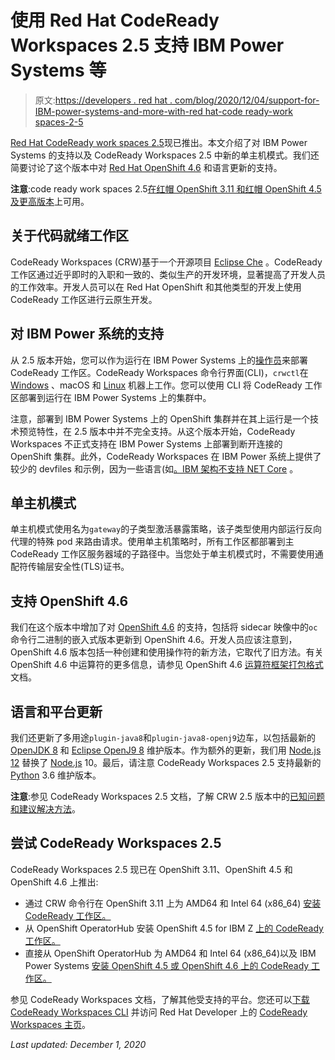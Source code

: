 # 使用 Red Hat CodeReady Workspaces 2.5 支持 IBM Power Systems 等

> 原文:[https://developers . red hat . com/blog/2020/12/04/support-for-IBM-power-systems-and-more-with-red hat-code ready-work spaces-2-5](https://developers.redhat.com/blog/2020/12/04/support-for-ibm-power-systems-and-more-with-red-hat-codeready-workspaces-2-5)

[Red Hat CodeReady work spaces 2.5](https://developers.redhat.com/products/codeready-workspaces/overview)现已推出。本文介绍了对 IBM Power Systems 的支持以及 CodeReady Workspaces 2.5 中新的单主机模式。我们还简要讨论了这个版本中对 [Red Hat OpenShift 4.6](https://developers.redhat.com/products/openshift/overview) 和语言更新的支持。

**注意**:code ready work spaces 2.5[在红帽 OpenShift 3.11 和红帽 OpenShift 4.5 及更高版本](https://access.redhat.com/documentation/en-us/red_hat_codeready_workspaces/2.5/html/release_notes_and_known_issues/installing_and_deploying_codeready_workspaces)上可用。

## 关于代码就绪工作区

CodeReady Workspaces (CRW)基于一个开源项目 [Eclipse Che](https://www.eclipse.org/che/getting-started/cloud/?sc_cid=701f2000000RtqCAAS) 。CodeReady 工作区通过近乎即时的入职和一致的、类似生产的开发环境，显著提高了开发人员的工作效率。开发人员可以在 Red Hat OpenShift 和其他类型的开发上使用 CodeReady 工作区进行云原生开发。

## 对 IBM Power 系统的支持

从 2.5 版本开始，您可以作为运行在 IBM Power Systems 上的[操作员](https://developers.redhat.com/topics/kubernetes/operators)来部署 CodeReady 工作区。CodeReady Workspaces 命令行界面(CLI)，`crwctl`在 [Windows](https://developers.redhat.com/blog/category/windows/) 、macOS 和 [Linux](https://developers.redhat.com/topics/linux) 机器上工作。您可以使用 CLI 将 CodeReady 工作区部署到运行在 IBM Power Systems 上的集群中。

注意，部署到 IBM Power Systems 上的 OpenShift 集群并在其上运行是一个技术预览特性，在 2.5 版本中并不完全支持。从这个版本开始，CodeReady Workspaces 不正式支持在 IBM Power Systems 上部署到断开连接的 OpenShift 集群。此外，CodeReady Workspaces 在 IBM Power 系统上提供了较少的 devfiles 和示例，因为一些语言(如[。IBM 架构不支持 NET Core](https://developers.redhat.com/topics/dotnet) 。

## 单主机模式

单主机模式使用名为`gateway`的子类型激活暴露策略，该子类型使用内部运行反向代理的特殊 pod 来路由请求。使用单主机策略时，所有工作区都部署到主 CodeReady 工作区服务器域的子路径中。当您处于单主机模式时，不需要使用通配符传输层安全性(TLS)证书。

## 支持 OpenShift 4.6

我们在这个版本中增加了对 [OpenShift 4.6](https://www.openshift.com/blog/red-hat-openshift-4.6-is-now-available) 的支持，包括将 sidecar 映像中的`oc`命令行二进制的嵌入式版本更新到 OpenShift 4.6。开发人员应该注意到，OpenShift 4.6 版本包括一种创建和使用操作符的新方法，它取代了旧方法。有关 OpenShift 4.6 中运算符的更多信息，请参见 OpenShift 4.6 [运算符框架打包格式](https://docs.openshift.com/container-platform/4.6/operators/understanding/olm-packaging-format.html)文档。

## 语言和平台更新

我们还更新了多用途`plugin-java8`和`plugin-java8-openj9`边车，以包括最新的 [OpenJDK 8](https://developers.redhat.com/products/openjdk/download) 和 [Eclipse OpenJ9 8](https://github.com/eclipse/openj9) 维护版本。作为额外的更新，我们用 [Node.js 12](https://nodejs.org/en/blog/release/v12.0.0/) 替换了 [Node.js](https://developers.redhat.com/blog/category/node-js/) 10。最后，请注意 CodeReady Workspaces 2.5 支持最新的 [Python](https://developers.redhat.com/blog/category/python/) 3.6 维护版本。

**注意**:参见 CodeReady Workspaces 2.5 文档，了解 CRW 2.5 版本中的[已知问题和建议解决方法](https://access.redhat.com/documentation/en-us/red_hat_codeready_workspaces/2.5/html-single/release_notes_and_known_issues/index#known-issues)。

## 尝试 CodeReady Workspaces 2.5

CodeReady Workspaces 2.5 现已在 OpenShift 3.11、OpenShift 4.5 和 OpenShift 4.6 上推出:

*   通过 CRW 命令行在 OpenShift 3.11 上为 AMD64 和 Intel 64 (x86_64) [安装 CodeReady 工作区。](https://access.redhat.com/documentation/en-us/red_hat_codeready_workspaces/2.5/html-single/installation_guide/index#installing_codeready_workspaces_on_openshift_container_platform_3_11)
*   从 OpenShift OperatorHub 安装 OpenShift 4.5 for IBM Z [上的 CodeReady 工作区。](https://access.redhat.com/documentation/en-us/red_hat_codeready_workspaces/2.5/html/installation_guide/installing-codeready-workspaces_crw#installing-codeready-workspaces-on-openshiftt-4-using-operatorhub_crw)
*   直接从 OpenShift OperatorHub 为 AMD64 和 Intel 64 (x86_64)以及 IBM Power Systems [安装 OpenShift 4.5 或 OpenShift 4.6 上的 CodeReady 工作区。](https://access.redhat.com/documentation/en-us/red_hat_codeready_workspaces/2.5/html-single/installation_guide/index#installing-codeready-workspaces_crw)

参见 CodeReady Workspaces 文档，了解其他受支持的平台。您还可以[下载 CodeReady Workspaces CLI](https://developers.redhat.com/products/codeready-workspaces/download) 并访问 Red Hat Developer 上的 [CodeReady Workspaces 主页](https://developers.redhat.com/products/codeready-workspaces)。

*Last updated: December 1, 2020*